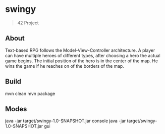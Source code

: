 # swingy

> 42 Project

## About
Text-based RPG follows the Model-View-Controller architecture. 
A player can have multiple heroes of different types, after choosing a hero the actual game begins.
The initial position of the hero is in the center of the map. He wins the game if he reaches on of the borders of the map.

## Build
mvn clean
mvn package

## Modes
java -jar target/swingy-1.0-SNAPSHOT.jar console
java -jar target/swingy-1.0-SNAPSHOT.jar gui

